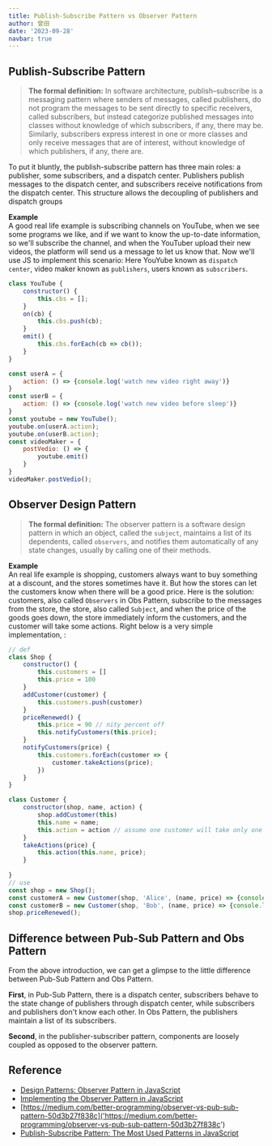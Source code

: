 ```yaml
---
title: Publish-Subscribe Pattern vs Observer Pattern
author: 曾田
date: '2023-09-28'
navbar: true
---
```




## Publish-Subscribe Pattern
> **The formal definition:** In software architecture, publish–subscribe is a messaging pattern where senders of messages, called publishers, do not program the messages to be sent directly to specific receivers, called subscribers, but instead categorize published messages into classes without knowledge of which subscribers, if any, there may be. Similarly, subscribers express interest in one or more classes and only receive messages that are of interest, without knowledge of which publishers, if any, there are.

To put it bluntly, the publish-subscribe pattern has three main roles: a publisher, some subscribers, and a dispatch center. Publishers publish messages to the dispatch center, and subscribers receive notifications from the dispatch center. This structure allows the decoupling of publishers and dispatch groups

**Example**  
A good real life example is subscribing channels on YouTube, when we see some programs we like, and if we want to know the up-to-date information, so we'll subscribe the channel, and when the YouTuber upload their new videos, the platform will send us a message to let us know that. Now we'll use JS to implement this scenario:
Here YouYube known as `dispatch center`, video maker known as `publishers`, users known as `subscribers`.
```js
class YouTube {
    constructor() {
        this.cbs = [];
    }
    on(cb) {
        this.cbs.push(cb);
    }
    emit() {
        this.cbs.forEach(cb => cb());
    }
}

const userA = {
    action: () => {console.log('watch new video right away')}
}
const userB = {
    action: () => {console.log('watch new video before sleep')}
}
const youtube = new YouTube();
youtube.on(userA.action);
youtube.on(userB.action);
const videoMaker = {
    postVedio: () => {
        youtube.emit()
    }
}
videoMaker.postVedio();
```


## Observer Design Pattern
> **The formal definition:** The observer pattern is a software design pattern in which an object, called the `subject`, maintains a list of its dependents, called `observers`, and notifies them automatically of any state changes, usually by calling one of their methods.

**Example**  
An real life example is shopping, customers always want to buy something at a discount, and the stores sometimes have it. But how the stores can let the customers know when there will be a good price. Here is the solution: customers, also called `Observers` in Obs Pattern, subscribe to the messages from the store, the store, also called `Subject`, and when the price of the goods goes down, the store immediately inform the customers, and the customer will take some actions. Right below is a very simple implementation, :
```js
// def
class Shop {
    constructor() {
        this.customers = []
        this.price = 100
    }
    addCustomer(customer) {
        this.customers.push(customer)
    }
    priceRenewed() {
        this.price = 90 // nity percent off
        this.notifyCustomers(this.price);
    }
    notifyCustomers(price) {
        this.customers.forEach(customer => {
            customer.takeActions(price);
        })
    }
}

class Customer {
    constructor(shop, name, action) {
        shop.addCustomer(this)
        this.name = name;
        this.action = action // assume one customer will take only one action when the price gets renewed
    }
    takeActions(price) {
        this.action(this.name, price);
    }
    
}
// use
const shop = new Shop();
const customerA = new Customer(shop, 'Alice', (name, price) => {console.log(`${name}: it is cheaper, I have to buy it at ${price}`)})
const customerB = new Customer(shop, 'Bob', (name, price) => {console.log(`${name}: ${price} is still expensive, I can't afford it`)})
shop.priceRenewed();
```

## Difference between Pub-Sub Pattern and Obs Pattern

From the above introduction, we can get a glimpse to the little difference between Pub-Sub Pattern and Obs Pattern.

**First**, in Pub-Sub Pattern, there is a dispatch center, subscribers behave to the state change of publishers through dispatch center, while subscribers and publishers don't know each other. In Obs Pattern, the publishers maintain a list of its subscribers.

**Second**, in the publisher-subscriber pattern, components are loosely coupled as opposed to the observer pattern.



## Reference
- [Design Patterns: Observer Pattern in JavaScript]('https://medium.com/javascript-in-plain-english/design-patterns-observer-pattern-in-javascript-b9611827a876')
- [Implementing the Observer Pattern in JavaScript]('https://medium.com/lftechnology/implementing-the-observer-pattern-in-javascript-198ccb62124d')
- [https://medium.com/better-programming/observer-vs-pub-sub-pattern-50d3b27f838c]('https://medium.com/better-programming/observer-vs-pub-sub-pattern-50d3b27f838c')
- [Publish-Subscribe Pattern: The Most Used Patterns in JavaScript]('https://medium.com/frontend-canteen/publish-subscribe-pattern-in-javascript-17bf1e94e83d')